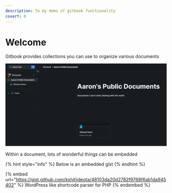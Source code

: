 ```yaml
---
description: To my demo of gitbook functionality
coverY: 0
---
```


# Welcome

Gitbook provides collections you can use to organize various documents

![Aaron's Public Document Collection](.gitbook/assets/collections.png)



Within a document, lots of wonderful things can be embedded

{% hint style="info" %}
Below is an embedded gist
{% endhint %}



{% embed url="https://gist.github.com/kshitijdeota/48103da20d2782f9768f6ab1da945402" %}
WordPress like shortcode parser for PHP
{% endembed %}

